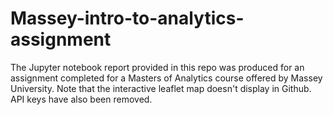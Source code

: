 # Massey-intro-to-analytics-assignment
The Jupyter notebook report provided in this repo was produced for an assignment completed for a Masters of Analytics course offered by Massey University. Note that the interactive leaflet map doesn't display in Github. API keys have also been removed.  

